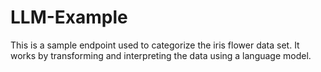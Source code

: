 # LLM-Example

This is a sample endpoint used to categorize the iris flower data set. It works by transforming and interpreting the data using a language model.
